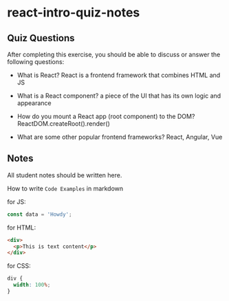 # react-intro-quiz-notes

## Quiz Questions

After completing this exercise, you should be able to discuss or answer the following questions:

- What is React?
  React is a frontend framework that combines HTML and JS

- What is a React component?
  a piece of the UI that has its own logic and appearance

- How do you mount a React app (root component) to the DOM?
  ReactDOM.createRoot().render()

- What are some other popular frontend frameworks?
  React, Angular, Vue

## Notes

All student notes should be written here.

How to write `Code Examples` in markdown

for JS:

```javascript
const data = 'Howdy';
```

for HTML:

```html
<div>
  <p>This is text content</p>
</div>
```

for CSS:

```css
div {
  width: 100%;
}
```

